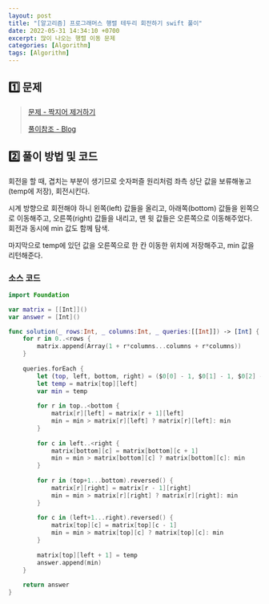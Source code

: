 ```yaml
---
layout: post
title: "[알고리즘] 프로그래머스 행렬 테두리 회전하기 swift 풀이"
date: 2022-05-31 14:34:10 +0700
excerpt: 많이 나오는 행렬 이동 문제
categories: [Algorithm]
tags: [Algorithm]
---
```


## **1️⃣ 문제**

> [문제 - 짝지어 제거하기](https://programmers.co.kr/learn/courses/30/lessons/77485)
>
> [풀이참조 - Blog](https://roomedia.tistory.com/entry/%ED%94%84%EB%A1%9C%EA%B7%B8%EB%9E%98%EB%A8%B8%EC%8A%A4-%ED%96%89%EB%A0%AC-%ED%85%8C%EB%91%90%EB%A6%AC-%ED%9A%8C%EC%A0%84%ED%95%98%EA%B8%B0-2021-Dev-Matching-%EC%9B%B9-%EB%B0%B1%EC%97%94%EB%93%9C-%EA%B0%9C%EB%B0%9C)

## 2️⃣ 풀이 방법 및 코드

회전을 할 때, 겹치는 부분이 생기므로 숫자퍼즐 원리처럼 좌측 상단 값을 보류해놓고(temp에 저장), 회전시킨다.

시계 방향으로 회전해야 하니 왼쪽(left) 값들을 올리고, 아래쪽(bottom) 값들을 왼쪽으로 이동해주고, 오른쪽(right) 값들을 내리고, 맨 윗 값들은 오른쪽으로 이동해주었다. 회전과 동시에 min 값도 함께 탐색.

마지막으로 temp에 있던 값을 오른쪽으로 한 칸 이동한 위치에 저장해주고, min 값을 리턴해준다.

### 소스 코드

``` swift
import Foundation

var matrix = [[Int]]()  
var answer = [Int]()

func solution(_ rows:Int, _ columns:Int, _ queries:[[Int]]) -> [Int] {
    for r in 0..<rows {
        matrix.append(Array(1 + r*columns...columns + r*columns))
    }
    
    queries.forEach {
        let (top, left, bottom, right) = ($0[0] - 1, $0[1] - 1, $0[2] - 1, $0[3] - 1)
        let temp = matrix[top][left]
        var min = temp
        
        for r in top..<bottom {
            matrix[r][left] = matrix[r + 1][left]
            min = min > matrix[r][left] ? matrix[r][left]: min
        }
        
        for c in left..<right {
            matrix[bottom][c] = matrix[bottom][c + 1]
            min = min > matrix[bottom][c] ? matrix[bottom][c]: min
        }
        
        for r in (top+1...bottom).reversed() {
            matrix[r][right] = matrix[r - 1][right]
            min = min > matrix[r][right] ? matrix[r][right]: min
        }
        
        for c in (left+1...right).reversed() {
            matrix[top][c] = matrix[top][c - 1]
            min = min > matrix[top][c] ? matrix[top][c]: min
        }
        
        matrix[top][left + 1] = temp
        answer.append(min)
    }
    
    return answer
}
```
